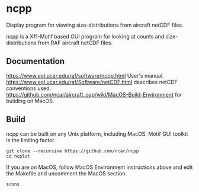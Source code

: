 # ncpp
Display program for viewing size-distributions from aircraft netCDF files.

ncpp is a X11-Motif based GUI program for looking at counts and size-distributions from RAF aircraft netCDF files.


## Documentation

https://www.eol.ucar.edu/raf/software/ncpp.html User's manual.
https://www.eol.ucar.edu/raf/Software/netCDF.html describes netCDF conventions used.  
https://github.com/ncar/aircraft_oap/wiki/MacOS-Build-Environment for building on MacOS.

## Build

ncpp can be built on any Unix platform, including MacOS.  Motif GUI toolkit is the limiting factor.

```
git clone --recursive https://github.com/ncar/ncpp
cd ncplot
```
    
If you are on MacOS, follow MacOS Environment instructions above and edit the Makefile and uncomment the MacOS section.

```
scons
```

    
